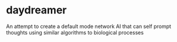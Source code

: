 # daydreamer
An attempt to create a default mode network AI that can self prompt thoughts using similar algorithms to biological processes
